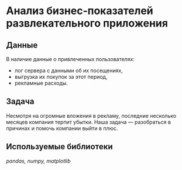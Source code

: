 # Анализ бизнес-показателей развлекательного приложения

## Данные
В наличие данные о привлеченных пользователях:
- лог сервера с данными об их посещениях,
- выгрузка их покупок за этот период,
- рекламные расходы.

## Задача
Несмотря на огромные вложения в рекламу, последние несколько месяцев компания терпит убытки. Наша задача — разобраться в причинах и помочь компании выйти в плюс.

## Используемые библиотеки
*pandas, numpy, matplotlib*
